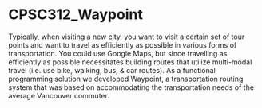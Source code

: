 # CPSC312_Waypoint
Typically, when visiting a new city, you want to visit a certain set of tour points and want to travel as efficiently as possible in various forms of transportation. You could use Google Maps, but since travelling as efficiently as possible necessitates building routes that utilize multi-modal travel (i.e. use bike, walking, bus, &amp; car routes). As a functional programming solution we developed Waypoint, a transportation routing system that was based on accommodating the transportation needs of the average Vancouver commuter.
